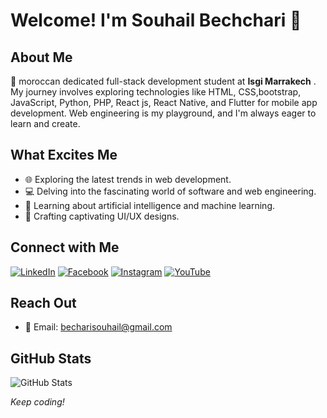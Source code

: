# Welcome! I'm Souhail Bechchari 👋

## About Me
🚀 moroccan dedicated full-stack development student at **Isgi Marrakech** . My journey involves exploring technologies like HTML, CSS,bootstrap, JavaScript, Python, PHP, React js, React Native, and Flutter for mobile app development. Web engineering is my playground, and I'm always eager to learn and create.

## What Excites Me
- 🌐 Exploring the latest trends in web development.
- 💻 Delving into the fascinating world of software and web engineering.
- 🤖 Learning about artificial intelligence and machine learning.
- 🎨 Crafting captivating UI/UX designs.

## Connect with Me
[![LinkedIn](https://img.shields.io/badge/🌐%20LinkedIn-Souha%C3%AFl%20Bechchari-blue?style=for-the-badge&logo=linkedin)](https://www.linkedin.com/in/souha%C3%AFl-bechchari-284b91293/)
[![Facebook](https://img.shields.io/badge/📘%20Facebook-Sou%20Heyl-blue?style=for-the-badge&logo=facebook)](https://fb.com/souheyl)
[![Instagram](https://img.shields.io/badge/📸%20Instagram-itsss_souhail-blue?style=for-the-badge&logo=instagram)](https://instagram.com/itsss_souhail)
[![YouTube](https://img.shields.io/badge/🎥%20YouTube-Souhail%20Bechchari-red?style=for-the-badge&logo=youtube)](https://www.youtube.com/c/souhailbechchari)

## Reach Out
- 📧 Email: [becharisouhail@gmail.com](mailto:becharisouhail@gmail.com)


## GitHub Stats
![GitHub Stats](https://github-readme-stats.vercel.app/api?username=SouhailBechchari&show_icons=true&hide=issues&theme=radical)

*Keep coding!*
